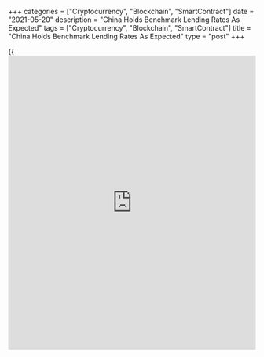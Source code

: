 +++
categories = ["Cryptocurrency", "Blockchain", "SmartContract"]
date = "2021-05-20"
description = "China Holds Benchmark Lending Rates As Expected"
tags = ["Cryptocurrency", "Blockchain", "SmartContract"]
title = "China Holds Benchmark Lending Rates As Expected"
type = "post"
+++

{{<iframe id="large-banner" src="https://www.bounty.group/#slide=16.0" width="100%" height="600" scrolling="no" style="border: 0px solid rgb(216, 221, 230); border-radius: 3px;">}}

China kept its benchmark lending rates unchanged, as widely expected, on
Thursday.

The one-year loan prime rate was maintained at 3.85 percent and the
five-year loan prime rate was kept unchanged at 4.65 percent.

The one-year and five-year loan prime rates were last lowered in April
2020. The one-year loan prime rate was cut by 20 basis points and five-
year rate by 10 basis points in April 2020.

Markets have expected the rates to remain on hold today as the People's
Bank of China had kept the rate on its medium-term lending facility
unchanged early this month.

The loan prime rate is fixed monthly based on the submission of 18
banks, though Beijing has influence over the rate-setting. This lending
rate replaced the central bank's traditional benchmark lending rate in
August 2019.

With the [economy][1] well above its pre-virus trend, [policy](https://www.fintechee.com/policy/)makers are
focused on tackling financial risks, Julian Evans-Pritchard and Sheana
Yue, economists at Capital Economics, said. But there are few signs that
these efforts are likely to include [policy](https://www.fintechee.com/policy/) rate hikes.

The upshot for the economy is that, even if rates are left on hold,
tighter credit conditions will become an increasing headwind over the
coming quarters, economists noted.

For comments and feedback [contact](https://www.playgroundfx.com/contact/): editorial@rtt[news](https://www.letsplayfx.com/blog/forex-news-website/).com

[Economic News][1]

 **What parts of the world are seeing the best (and worst) economic
performances lately? Click[here][2] to check out our [Econ Scorecard][2]
and find out! See up-to-the-moment [ranking](https://www.playgroundfx.com/blog/crypto-exchange-ranking/)s for the best and worst
performers in [GDP][3], [unemployment rate][4], [inflation][5] and much
more.**

   1. www.rtt[news](https://www.letsplayfx.com/blog/forex-news-website/).com/Content/EconomicNews.aspx
   2. www.rtt[news](https://www.letsplayfx.com/blog/forex-news-website/).com/economic-scorecard/world-rank/industrial-production/highest-performance.aspx
   3. www.rtt[news](https://www.letsplayfx.com/blog/forex-news-website/).com/economic-scorecard/world-rank/GDP/highest-performance.aspx
   4. www.rtt[news](https://www.letsplayfx.com/blog/forex-news-website/).com/economic-scorecard/world-rank/unemployment-rate/lowest-performance.aspx
   5. www.rtt[news](https://www.letsplayfx.com/blog/forex-news-website/).com/economic-scorecard/world-rank/CPI/highest-performance.aspx